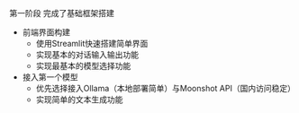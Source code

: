 第一阶段
完成了基础框架搭建
- 前端界面构建
  - 使用Streamlit快速搭建简单界面
  - 实现基本的对话输入输出功能
  - 实现最基本的模型选择功能
- 接入第一个模型
  - 优先选择接入Ollama（本地部署简单）与Moonshot API（国内访问稳定）
  - 实现简单的文本生成功能
